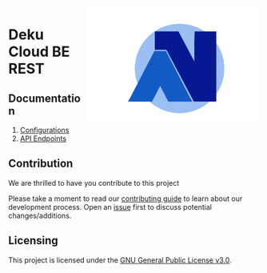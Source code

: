 <img src="https://github.com/Afkanerd/Afkanerd-Resources/raw/main/images/Artboard%209.png" align="right" width="350px"/>

# Deku Cloud BE REST

## Documentation

1. [Configurations](docs/configurations.md)
2. [API Endpoints](docs/api_versions.md)

## Contribution

We are thrilled to have you contribute to this project

Please take a moment to read our [contributing guide](docs/contributing.md) to
learn about our development process. Open an
[issue](https://github.com/Afkanerd/Deku-Cloud/issues) first to discuss
potential changes/additions.

## Licensing

This project is licensed under the [GNU General Public License v3.0](LICENSE).

